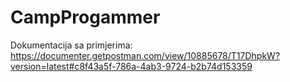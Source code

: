 # CampProgammer


Dokumentacija sa primjerima:
https://documenter.getpostman.com/view/10885678/T17DhpkW?version=latest#c8f43a5f-786a-4ab3-9724-b2b74d153359
